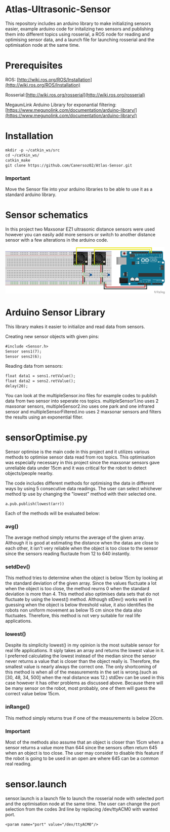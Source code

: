 # Atlas-Ultrasonic-Sensor
This repository includes an arduino library to make initializing sensors easier, example arduino code for initalizing two sensors and publishing them into different topics using rosserial, a ROS node for reading and optimising sensor data, and a launch file for launching rosserial and the optimisation node at the same time. 

# Prerequisites 
ROS: [http://wiki.ros.org/ROS/Installation](http://wiki.ros.org/ROS/Installation)

Rosserial:[http://wiki.ros.org/rosserial](http://wiki.ros.org/rosserial)

MegaunıLink Arduino Library for exponantial filtering: [https://www.megunolink.com/documentation/arduino-library/](https://www.megunolink.com/documentation/arduino-library/)

# Installation
```
mkdir -p ~/catkin_ws/src
cd ~/catkin_ws/
catkin_make
git clone https://github.com/Canersoz02/Atlas-Sensor.git
```
### Important 
Move the Sensor file into your arduino libraries to be able to use it as a standard arduino library. 

# Sensor schematics
In this project two Maxsonar EZ1 ultrasonic distance sensors were used however you can easily add more sensors or switch to another distance sensor with a few alterations in the arduino code. 

![](arduino-maxsonar-schematics-2.png)

# Arduino Sensor Library
This library makes it easier to initialize and read data from sensors. 

Creating new sensor objects with given pins:
``` 
#include <Sensor.h>
Sensor sens1(7);
Sensor sens2(6);
```
Reading data from sensors:
```
float data1 = sens1.retValue();
float data2 = sens2.retValue();
delay(20);
```
You can look at the multipleSensor.ino files for example codes to publish data from two sensor into seperate ros topics. multipleSensor1.ino uses 2 maxsonar sensors, multipleSensor2.ino uses one park and one infrared sensor and multipleSensorFiltered.ino uses 2 maxsonar sensors and filters the results using an exponential filter. 

# sensorOptimise.py
Sensor optimise is the main code in this project and it utilizes various methods to optimise sensor data read from ros topics. This optimisation was especially necessary in this project since the maxsonar sensors gave unreliable data under 15cm and it was critical for the robot to detect objects/people nearby. 

The code includes different methods for optimising the data in different ways by using 5 consecutive data readings. The user can select whichever method tp use by changing the "lowest" method with their selected one.
```
a.pub.publish(lowest(arr))
```
Each of the methods will be evaluated below:

### avg()
The average method simply returns the average of the given array. Although it is good at estimating the distance when the datas are close to each other, it isn't very reliable when the object is too close to the sensor since the sensors reading fluctaute from 12 to 640 instantly. 

### setdDev()
This method tries to determine when the object is below 15cm by looking at the standard deviation of the given array. Since the values fluctuate a lot when the object is too close, the method reurns 0 when the standard deviation is more than 4. This method also optimises data sets that do not fluctuate by using the lowest() method. Although stDev() works well in guessing when the object is below threshold value, it also identifies the robots non uniform movement as below 15 cm since the data also fluctuates. Therefore, this method is not very suitable for real life applications. 

### lowest()
Despite its simplicity lowest() in my opinion is the most suitable sensor for real life applications. It siply takes an array and returns the lowest value in it. I preferred calculating the lowest instead of the median since the sensor never returns a value that is closer than the object really is. Therefore, the smallest value is nearly always the correct one. The only shortcoming of this method is when all of the measurements in the set is wrong.(such as [30, 48, 34, 500] when the real distance was 12.) stdDev can be used in this case however it has other problems as discussed above. Because there will be many sensor on the robot, most probably, one of them will guess the correct value below 15cm. 

### inRange()
This method simply returns true if one of the measurements is below 20cm.

### Important
Most of the methods also assume that an object is closer than 15cm when a sensor returns a value more than 644 since the sensors often return 645 when an object is too close. The user may consider to disable this feature if the robot is going to be used in an open are where 645 can be a common real reading. 

# sensor.launch 
sensor.launch is a launch file to launch the rosserial node with selected port and the optimisation node at the same time. The user can change the port selection from the codes 3rd line by replacing /dev/ttyACM0 with wanted port.
```
<param name="port" value="/dev/ttyACM0"/>
```
